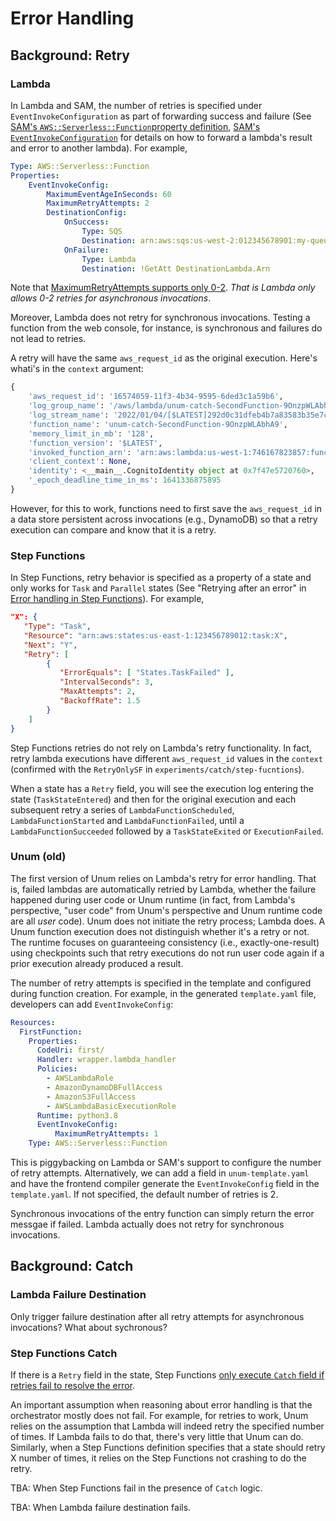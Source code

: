 # Error Handling

## Background: Retry

### Lambda

In Lambda and SAM, the number of retries is specified under
`EventInvokeConfiguration` as part of forwarding success and failure (See
[SAM's `AWS::Serverless::Function`property
definition](https://docs.aws.amazon.com/serverless-application-model/latest/developerguide/sam-resource-function.html),
[SAM's
`EventInvokeConfiguration`](https://docs.aws.amazon.com/serverless-application-model/latest/developerguide/sam-property-function-eventinvokeconfiguration.html)
for details on how to forward a lambda's result and error to another lambda).
For example,

```yaml
Type: AWS::Serverless::Function
Properties:
    EventInvokeConfig:
        MaximumEventAgeInSeconds: 60
        MaximumRetryAttempts: 2
        DestinationConfig:
            OnSuccess:
                Type: SQS
                Destination: arn:aws:sqs:us-west-2:012345678901:my-queue
            OnFailure:
                Type: Lambda
                Destination: !GetAtt DestinationLambda.Arn

```

Note that [MaximumRetryAttempts supports only
0-2](https://aws.amazon.com/about-aws/whats-new/2019/11/aws-lambda-supports-max-retry-attempts-event-age-asynchronous-invocations/).
*That is Lambda only allows 0-2 retries for asynchronous invocations*.

Moreover, Lambda does not retry for synchronous invocations. Testing a
function from the web console, for instance, is synchronous and failures do
not lead to retries.

A retry will have the same `aws_request_id` as the original execution. Here's
whati's in the `context` argument:

```python
{
    'aws_request_id': '16574059-11f3-4b34-9595-6ded3c1a59b6',
    'log_group_name': '/aws/lambda/unum-catch-SecondFunction-9OnzpWLAbhA9',
    'log_stream_name': '2022/01/04/[$LATEST]292d0c31dfeb4b7a83583b35e7c9eb84',
    'function_name': 'unum-catch-SecondFunction-9OnzpWLAbhA9',
    'memory_limit_in_mb': '128',
    'function_version': '$LATEST',
    'invoked_function_arn': 'arn:aws:lambda:us-west-1:746167823857:function:unum-catch-SecondFunction-9OnzpWLAbhA9',
    'client_context': None,
    'identity': <__main__.CognitoIdentity object at 0x7f47e5720760>,
    '_epoch_deadline_time_in_ms': 1641336875895
}
```

However, for this to work, functions need to first save the `aws_request_id`
in a data store persistent across invocations (e.g., DynamoDB) so that a retry
execution can compare and know that it is a retry.

### Step Functions

In Step Functions, retry behavior is specified as a property of a state and
only works for `Task` and `Parallel` states (See "Retrying after an error" in
[Error handling in Step
Functions](https://docs.aws.amazon.com/step-functions/latest/dg/concepts-error-handling.html)).
For example,

```json
"X": {
   "Type": "Task",
   "Resource": "arn:aws:states:us-east-1:123456789012:task:X",
   "Next": "Y",
   "Retry": [
        {
           "ErrorEquals": [ "States.TaskFailed" ],
           "IntervalSeconds": 3,
           "MaxAttempts": 2,
           "BackoffRate": 1.5
        }
    ]
}
```

Step Functions retries do not rely on Lambda's retry functionality. In fact,
retry lambda executions have different `aws_request_id` values in the
`context` (confirmed with the `RetryOnlySF` in
`experiments/catch/step-fucntions`).

When a state has a `Retry` field, you will see the execution log entering the
state (`TaskStateEntered`) and then for the original execution and each
subsequent retry a series of `LambdaFunctionScheduled`,
`LambdaFunctionStarted` and `LambdaFunctionFailed`, until a
`LambdaFunctionSucceeded` followed by a `TaskStateExited` or
`ExecutionFailed`.

### Unum (old)

The first version of Unum relies on Lambda's retry for error handling. That
is, failed lambdas are automatically retried by Lambda, whether the failure
happened during user code or Unum runtime (in fact, from Lambda's perspective,
"user code" from Unum's perspective and Unum runtime code are all *user*
code). Unum does not initiate the retry process; Lambda does. A Unum function execution
does not distinguish whether it's a retry or not. The runtime focuses on
guaranteeing consistency (i.e., exactly-one-result) using checkpoints such
that retry executions do not run user code again if a prior execution already
produced a result.

The number of retry attempts is specified in the template and configured
during function creation. For example, in the generated `template.yaml` file,
developers can add `EventInvokeConfig`:

```yaml
Resources:
  FirstFunction:
    Properties:
      CodeUri: first/
      Handler: wrapper.lambda_handler
      Policies:
        - AWSLambdaRole
        - AmazonDynamoDBFullAccess
        - AmazonS3FullAccess
        - AWSLambdaBasicExecutionRole
      Runtime: python3.8
      EventInvokeConfig:
          MaximumRetryAttempts: 1
    Type: AWS::Serverless::Function
```

This is piggybacking on Lambda or SAM's support to configure the number of
retry attempts. Alternatively, we can add a field in `unum-template.yaml` and
have the frontend compiler generate the `EventInvokeConfig` field in the
`template.yaml`. If not specified, the default number of retries is 2.

Synchronous invocations of the entry function can simply return the error
messgae if failed. Lambda actually does not retry for synchronous invocations.



## Background: Catch


### Lambda Failure Destination

Only trigger failure destination after all retry attempts for asynchronous
invocations? What about sychronous?

### Step Functions Catch

If there is a `Retry` field in the state, Step Functions [only execute `Catch`
field if retries fail to resolve the
error](https://docs.aws.amazon.com/step-functions/latest/dg/concepts-error-handling.html).





An important assumption when reasoning about error handling is that the
orchestrator mostly does not fail. For example, for retries to work, Unum
relies on the assumption that Lambda will indeed retry the specified number of
times. If Lambda fails to do that, there's very little that Unum can do.
Similarly, when a Step Functions definition specifies that a state should
retry X number of times, it relies on the Step Functions not crashing to do
the retry.


TBA: When Step Functions fail in the presence of `Catch` logic.

TBA: When Lambda failure destination fails.


